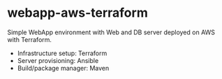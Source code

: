 # webapp-aws-terraform
Simple WebApp environment with Web and DB server deployed on AWS with Terraform.

* Infrastructure setup:   Terraform
* Server provisioning:    Ansible
* Build/package manager:	Maven
